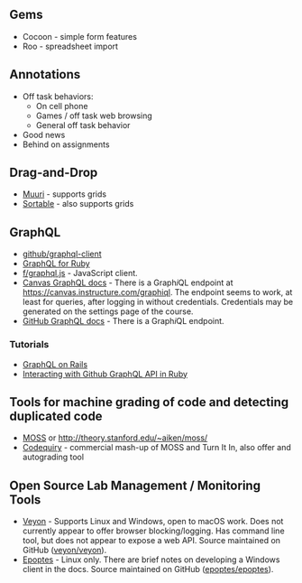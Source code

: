 ## Gems
* Cocoon - simple form features
* Roo - spreadsheet import

## Annotations
  - Off task behaviors:
    - On cell phone
    - Games / off task web browsing
    - General off task behavior
  - Good news
  - Behind on assignments

## Drag-and-Drop
  - [Muuri](https://haltu.github.io/muuri) - supports grids
  - [Sortable](https://sortablejs.github.io/Sortable) - also supports grids

## GraphQL
  - [github/graphql-client](https://github.com/github/graphql-client)
  - [GraphQL for Ruby](https://graphql-ruby.org)
  - [f/graphql.js](https://github.com/f/graphql.js) - JavaScript client.
  - [Canvas GraphQL docs](https://canvas.instructure.com/doc/api/file.graphql.html) - There is a Graph*i*QL endpoint at https://canvas.instructure.com/graphiql. The endpoint seems to work, at least for queries, after logging in without credentials. Credentials may be generated on the settings page of the course.
  - [GitHub GraphQL docs](https://developer.github.com/v4/) - There is a Graph*i*QL endpoint.

### Tutorials
* [GraphQL on Rails](https://evilmartians.com/chronicles/graphql-on-rails-1-from-zero-to-the-first-query)
* [Interacting with Github GraphQL API in Ruby](https://medium.com/devnetwork/interacting-with-github-graphql-api-in-ruby-6a09249dd44f)

## Tools for machine grading of code and detecting duplicated code

* [MOSS](https://moss.stanford.edu) or http://theory.stanford.edu/~aiken/moss/
* [Codequiry](https://codequiry.com/auto-grading-programming) - commercial mash-up of MOSS and Turn It In, also offer and autograding tool

## Open Source Lab Management / Monitoring Tools
  - [Veyon](https://veyon.io) - Supports Linux and Windows, open to macOS work. Does not currently appear to offer browser blocking/logging. Has command line tool, but does not appear to expose a web API. Source maintained on GitHub ([veyon/veyon](https://github.com/veyon/veyon)).
  - [Epoptes](https://epoptes.org) - Linux only. There are brief notes on developing a Windows client in the docs. Source maintained on GitHub ([epoptes/epoptes](https://github.com/epoptes/epoptes)).

